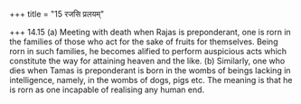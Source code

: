 +++
title = "15 रजसि प्रलयम्"

+++
14.15 (a) Meeting with death when Rajas is preponderant, one is rorn in the families of those who act for the sake of fruits for themselves.
Being rorn in such families, he becomes alified to perform auspicious acts which constitute the way for attaining heaven and the like. (b)
Similarly, one who dies when Tamas is preponderant is born in the wombs of beings lacking in intelligence, namely, in the wombs of dogs, pigs etc. The meaning is that he is rorn as one incapable of realising any human end.
